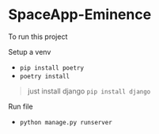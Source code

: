 # SpaceApp-Eminence


To run this project

Setup a venv
- `pip install poetry`
- `poetry install`
> just install django `pip install django`

Run file
- `python manage.py runserver`
